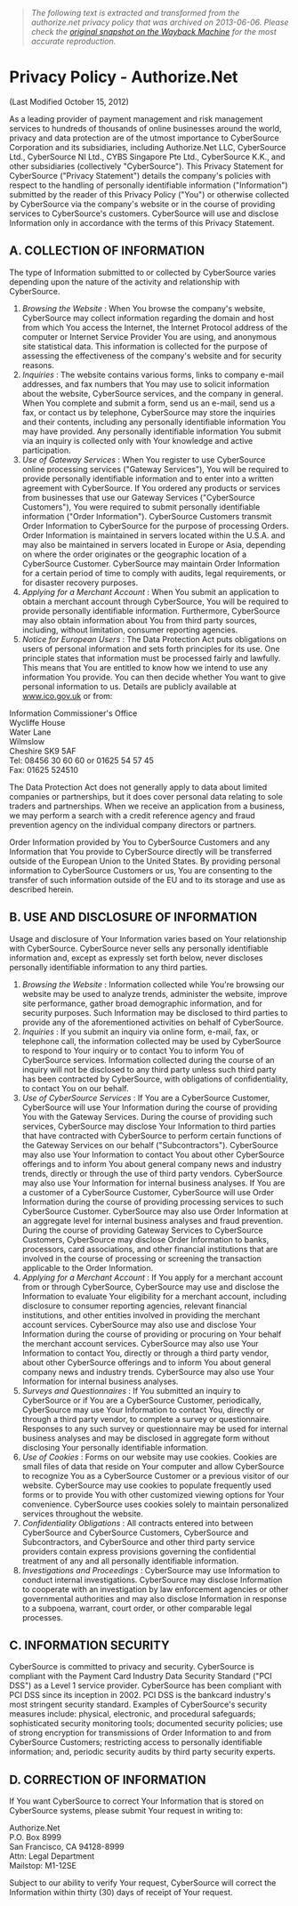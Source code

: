 > *The following text is extracted and transformed from the authorize.net privacy policy that was archived on 2013-06-06. Please check the [original snapshot on the Wayback Machine](https://web.archive.org/web/20130606030636id_/http%3A//www.authorize.net/company/privacy) for the most accurate reproduction.*

# Privacy Policy - Authorize.Net

(Last Modified October 15, 2012)

As a leading provider of payment management and risk management services to hundreds of thousands of online businesses around the world, privacy and data protection are of the utmost importance to CyberSource Corporation and its subsidiaries, including Authorize.Net LLC, CyberSource Ltd., CyberSource NI Ltd., CYBS Singapore Pte Ltd., CyberSource K.K., and other subsidiaries (collectively "CyberSource"). This Privacy Statement for CyberSource ("Privacy Statement") details the company's policies with respect to the handling of personally identifiable information ("Information") submitted by the reader of this Privacy Policy ("You") or otherwise collected by CyberSource via the company's website or in the course of providing services to CyberSource's customers. CyberSource will use and disclose Information only in accordance with the terms of this Privacy Statement.

## A. COLLECTION OF INFORMATION

The type of Information submitted to or collected by CyberSource varies depending upon the nature of the activity and relationship with CyberSource.

  1.  _Browsing the Website_ : When You browse the company's website, CyberSource may collect information regarding the domain and host from which You access the Internet, the Internet Protocol address of the computer or Internet Service Provider You are using, and anonymous site statistical data. This information is collected for the purpose of assessing the effectiveness of the company's website and for security reasons.
  2.  _Inquiries_ : The website contains various forms, links to company e-mail addresses, and fax numbers that You may use to solicit information about the website, CyberSource services, and the company in general. When You complete and submit a form, send us an e-mail, send us a fax, or contact us by telephone, CyberSource may store the inquiries and their contents, including any personally identifiable information You may have provided. Any personally identifiable information You submit via an inquiry is collected only with Your knowledge and active participation.
  3.  _Use of Gateway Services_ : When You register to use CyberSource online processing services ("Gateway Services"), You will be required to provide personally identifiable information and to enter into a written agreement with CyberSource. If You ordered any products or services from businesses that use our Gateway Services ("CyberSource Customers"), You were required to submit personally identifiable information ("Order Information"). CyberSource Customers transmit Order Information to CyberSource for the purpose of processing Orders. Order Information is maintained in servers located within the U.S.A. and may also be maintained in servers located in Europe or Asia, depending on where the order originates or the geographic location of a CyberSource Customer. CyberSource may maintain Order Information for a certain period of time to comply with audits, legal requirements, or for disaster recovery purposes.
  4.  _Applying for a Merchant Account_ : When You submit an application to obtain a merchant account through CyberSource, You will be required to provide personally identifiable information. Furthermore, CyberSource may also obtain information about You from third party sources, including, without limitation, consumer reporting agencies.
  5.  _Notice for European Users_ : The Data Protection Act puts obligations on users of personal information and sets forth principles for its use. One principle states that information must be processed fairly and lawfully. This means that You are entitled to know how we intend to use any information You provide. You can then decide whether You want to give personal information to us. Details are publicly available at www.ico.gov.uk or from:

Information Commissioner's Office  
Wycliffe House  
Water Lane  
Wilmslow  
Cheshire SK9 5AF  
Tel: 08456 30 60 60 or 01625 54 57 45  
Fax: 01625 524510

The Data Protection Act does not generally apply to data about limited companies or partnerships, but it does cover personal data relating to sole traders and partnerships. When we receive an application from a business, we may perform a search with a credit reference agency and fraud prevention agency on the individual company directors or partners. 

Order Information provided by You to CyberSource Customers and any Information that You provide to CyberSource directly will be transferred outside of the European Union to the United States. By providing personal information to CyberSource Customers or us, You are consenting to the transfer of such information outside of the EU and to its storage and use as described herein.




## B. USE AND DISCLOSURE OF INFORMATION

Usage and disclosure of Your Information varies based on Your relationship with CyberSource. CyberSource never sells any personally identifiable information and, except as expressly set forth below, never discloses personally identifiable information to any third parties.

  1.  _Browsing the Website_ : Information collected while You're browsing our website may be used to analyze trends, administer the website, improve site performance, gather broad demographic information, and for security purposes. Such Information may be disclosed to third parties to provide any of the aforementioned activities on behalf of CyberSource.
  2.  _Inquiries_ : If you submit an inquiry via online form, e-mail, fax, or telephone call, the information collected may be used by CyberSource to respond to Your inquiry or to contact You to inform You of CyberSource services. Information collected during the course of an inquiry will not be disclosed to any third party unless such third party has been contracted by CyberSource, with obligations of confidentiality, to contact You on our behalf.
  3.  _Use of CyberSource Services_ : If You are a CyberSource Customer, CyberSource will use Your Information during the course of providing You with the Gateway Services. During the course of providing such services, CyberSource may disclose Your Information to third parties that have contracted with CyberSource to perform certain functions of the Gateway Services on our behalf ("Subcontractors"). CyberSource may also use Your Information to contact You about other CyberSource offerings and to inform You about general company news and industry trends, directly or through the use of third party vendors. CyberSource may also use Your Information for internal business analyses. If You are a customer of a CyberSource Customer, CyberSource will use Order Information during the course of providing processing services to such CyberSource Customer. CyberSource may also use Order Information at an aggregate level for internal business analyses and fraud prevention. During the course of providing Gateway Services to CyberSource Customers, CyberSource may disclose Order Information to banks, processors, card associations, and other financial institutions that are involved in the course of processing or screening the transaction applicable to the Order Information.
  4.  _Applying for a Merchant Account_ : If You apply for a merchant account from or through CyberSource, CyberSource may use and disclose the Information to evaluate Your eligibility for a merchant account, including disclosure to consumer reporting agencies, relevant financial institutions, and other entities involved in providing the merchant account services. CyberSource may also use and disclose Your Information during the course of providing or procuring on Your behalf the merchant account services. CyberSource may also use Your Information to contact You, directly or through a third party vendor, about other CyberSource offerings and to inform You about general company news and industry trends. CyberSource may also use Your Information for internal business analyses.
  5.  _Surveys and Questionnaires_ : If You submitted an inquiry to CyberSource or if You are a CyberSource Customer, periodically, CyberSource may use Your Information to contact You, directly or through a third party vendor, to complete a survey or questionnaire. Responses to any such survey or questionnaire may be used for internal business analyses and may be disclosed in aggregate form without disclosing Your personally identifiable information.
  6.  _Use of Cookies_ : Forms on our website may use cookies. Cookies are small files of data that reside on Your computer and allow CyberSource to recognize You as a CyberSource Customer or a previous visitor of our website. CyberSource may use cookies to populate frequently used forms or to provide You with other customized viewing options for Your convenience. CyberSource uses cookies solely to maintain personalized services throughout the website.
  7.  _Confidentiality Obligations_ : All contracts entered into between CyberSource and CyberSource Customers, CyberSource and Subcontractors, and CyberSource and other third party service providers contain express provisions governing the confidential treatment of any and all personally identifiable information.
  8.  _Investigations and Proceedings_ : CyberSource may use Information to conduct internal investigations. CyberSource may disclose Information to cooperate with an investigation by law enforcement agencies or other governmental authorities and may also disclose Information in response to a subpoena, warrant, court order, or other comparable legal processes.



## C. INFORMATION SECURITY

CyberSource is committed to privacy and security. CyberSource is compliant with the Payment Card Industry Data Security Standard ("PCI DSS") as a Level 1 service provider. CyberSource has been compliant with PCI DSS since its inception in 2002. PCI DSS is the bankcard industry's most stringent security standard. Examples of CyberSource's security measures include: physical, electronic, and procedural safeguards; sophisticated security monitoring tools; documented security policies; use of strong encryption for transmissions of Order Information to and from CyberSource Customers; restricting access to personally identifiable information; and, periodic security audits by third party security experts.

## D. CORRECTION OF INFORMATION

If You want CyberSource to correct Your Information that is stored on CyberSource systems, please submit Your request in writing to:

Authorize.Net  
P.O. Box 8999  
San Francisco, CA 94128-8999  
Attn: Legal Department  
Mailstop: M1-12SE

Subject to our ability to verify Your request, CyberSource will correct the Information within thirty (30) days of receipt of Your request.
